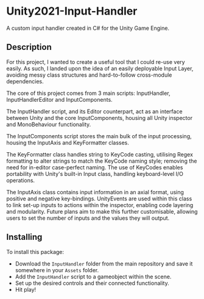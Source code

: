 # Unity2021-Input-Handler
A custom input handler created in C# for the Unity Game Engine.

## Description
For this project, I wanted to create a useful tool that I could re-use very easily. As such, I landed upon the idea of an easily deployable Input Layer, avoiding messy class structures and hard-to-follow cross-module dependencies. 

The core of this project comes from 3 main scripts: InputHandler, InputHandlerEditor and InputComponents.

The InputHandler script, and its Editor counterpart, act as an interface between Unity and the core InputComponents, housing all Unity inspector and MonoBehaviour functionality.

The InputComponents script stores the main bulk of the input processing, housing the InputAxis and KeyFormatter classes.

The KeyFormatter class handles string to KeyCode casting, utilising Regex formatting to alter strings to match the KeyCode naming style; removing the need for in-editor case-perfect naming. The use of KeyCodes enables portability with Unity's built-in Input class, handling keyboard-level I/O operations.

The InputAxis class contains input information in an axial format, using positive and negative key-bindings. UnityEvents are used within this class to link set-up inputs to actions within the inspector, enabling code layering and modularity. Future plans aim to make this further customisable, allowing users to set the number of inputs and the values they will output. 

## Installing
To install this package:
- Download the <code>InputHandler</code> folder from the main repository and save it somewhere in your <code>Assets</code> folder.
- Add the <code>InputHandler</code> script to a gameobject within the scene.
- Set up the desired controls and their connected functionality.
- Hit play!
